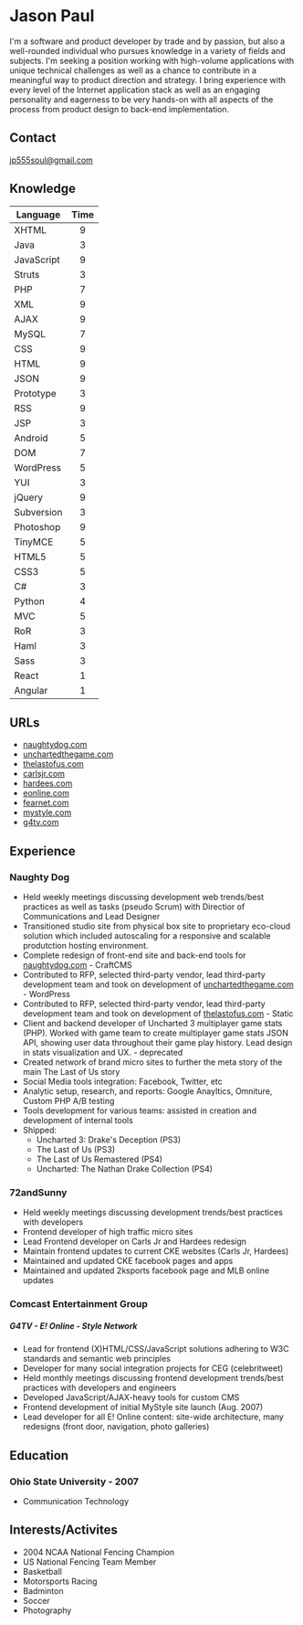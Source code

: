 # Jason Paul

I'm a software and product developer by trade and by passion, but also a
well-rounded individual who pursues knowledge in a variety of fields and subjects. 
I'm seeking a position working with high-volume applications with unique technical challenges as well as a chance to contribute
in a meaningful way to product direction and strategy. I bring experience with
every level of the Internet application stack as well as an engaging
personality and eagerness to be very hands-on with all aspects of the process
from product design to back-end implementation.

## Contact
jp555soul@gmail.com

## Knowledge

| Language      | Time          |
| ------------- |:-------------:|
| XHTML      	| 9 			|
| Java      	| 3 			|
| JavaScript 	| 9 			|
| Struts 		| 3 			|
| PHP 			| 7 			|
| XML 			| 9 			|
| AJAX 			| 9 			|
| MySQL 		| 7 			|
| CSS 			| 9 			|
| HTML 			| 9 			|
| JSON 			| 9 			|
| Prototype 	| 3 			|
| RSS 			| 9 			|
| JSP 			| 3 			|
| Android 		| 5 			|
| DOM 			| 7 			|
| WordPress 	| 5 			|
| YUI 			| 3 			|
| jQuery 		| 9 			|
| Subversion 	| 3 			|
| Photoshop 	| 9 			|
| TinyMCE 		| 5 			|
| HTML5 		| 5 			|
| CSS3 			| 5 			|
| C# 			| 3 			|
| Python 		| 4 			|
| MVC 			| 5 			|
| RoR 			| 3 			|
| Haml 			| 3 			|
| Sass 			| 3 			|
| React 		| 1 			|
| Angular 		| 1 			|

## URLs

* [naughtydog.com](http://www.naughtydog.com "Craft CMS")
* [unchartedthegame.com](http://www.unchartedthegame.com "Wordpress")
* [thelastofus.com](http://www.thelastofus.com "Static HTML")
* [carlsjr.com](http://www.carlsjr.com "RoR Custom Build") 
* [hardees.com](http://www.hardees.com "RoR Custom Build") 
* [eonline.com](http://www.eonline.com "JSP Custom Build")
* [fearnet.com](http://www.fearnet.com "JSP Custom Build")
* [mystyle.com](http://www.mystyle.com "JSP Custom Build")
* [g4tv.com](http://www.g4tv.com ".Net Custom Build")


## Experience 

### Naughty Dog

* Held weekly meetings discussing development web trends/best practices as well as tasks (pseudo Scrum) with Directior of Communications and Lead Designer 
* Transitioned studio site from physical box site to proprietary eco-cloud solution which included autoscaling for a responsive and scalable produtction hosting environment.
* Complete redesign of front-end site and back-end tools for [naughtydog.com](http://www.naughtydog.com "Craft CMS") - CraftCMS
* Contributed to RFP, selected third-party vendor, lead third-party development team and took on development of [unchartedthegame.com](http://www.unchartedthegame.com "Wordpress") - WordPress
* Contributed to RFP, selected third-party vendor, lead third-party development team and took on development of [thelastofus.com](http://www.thelastofus.com "Static HTML") - Static
* Client and backend developer of Uncharted 3 multiplayer game stats (PHP). Worked with game team to create multiplayer game stats JSON API, showing user data throughout their game play history. Lead design in stats visualization and UX. - deprecated
* Created network of brand micro sites to further the meta story of the main The Last of Us story
* Social Media tools integration: Facebook, Twitter, etc
* Analytic setup, research, and reports: Google Anayltics, Omniture, Custom PHP A/B testing
* Tools development for various teams: assisted in creation and development of internal tools
* Shipped:
	* Uncharted 3: Drake's Deception (PS3)
	* The Last of Us (PS3)
	* The Last of Us Remastered (PS4)
	* Uncharted: The Nathan Drake Collection (PS4)


### 72andSunny

* Held weekly meetings discussing development trends/best practices with developers
* Frontend developer of high traffic micro sites
* Lead Frontend developer on Carls Jr and Hardees redesign
* Maintain frontend updates to current CKE websites (Carls Jr, Hardees)
* Maintained and updated CKE facebook pages and apps
* Maintained and updated 2ksports facebook page and MLB online updates


### Comcast Entertainment Group
##### G4TV - E! Online - Style Network

* Lead for frontend (X)HTML/CSS/JavaScript solutions adhering to W3C standards and semantic web principles
* Developer for many social integration projects for CEG (celebritweet)
* Held monthly meetings discussing frontend development trends/best practices with developers and engineers
* Developed JavaScript/AJAX-heavy tools for custom CMS
* Frontend development of initial MyStyle site launch (Aug. 2007)
* Lead developer for all E! Online content: site-wide architecture, many redesigns (front door, navigation, photo galleries)

## Education

### Ohio State University - 2007

* Communication Technology 

## Interests/Activites

* 2004 NCAA National Fencing Champion
* US National Fencing Team Member 
* Basketball
* Motorsports Racing
* Badminton
* Soccer
* Photography




